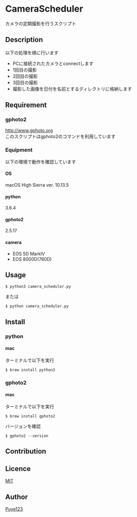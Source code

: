 CameraScheduler
====

カメラの定期撮影を行うスクリプト

## Description
以下の処理を順に行います
* PCに接続されたカメラとconnectします
* 1回目の撮影
* 2回目の撮影
* 3回目の撮影
* 撮影した画像を日付を名前とするディレクトリに格納します

## Requirement
### gphoto2
http://www.gphoto.org  
このスクリプトはgphoto2のコマンドを利用しています

### Equipment
以下の環境で動作を確認しています
#### OS
macOS High Sierra ver. 10.13.5
#### python
3.6.4
#### gphoto2
2.5.17
#### camera
* EOS 5D MarkⅣ
* EOS 8000D(760D)

## Usage
```
$ python3 camera_scheduler.py
```
または
```
$ python camera_scheduler.py
```

## Install
### python
#### mac
ターミナルで以下を実行
```
$ brew install python3
```
### gphoto2
#### mac
ターミナルで以下を実行
```
$ brew install gphoto2
```
バージョンを確認
```
$ gphoto2 --version
```
## Contribution

## Licence

[MIT](https://github.com/tcnksm/tool/blob/master/LICENCE)

## Author

[Puye123](https://github.com/Puye123)
